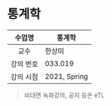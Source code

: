 통계학
========

수업명 | 통계학
:----:|----
교수 | 한상미
강의 번호 | 033.019
강의 시점 | 2021, Spring

> 비대면 녹화강의, 공지 등은 eTL
